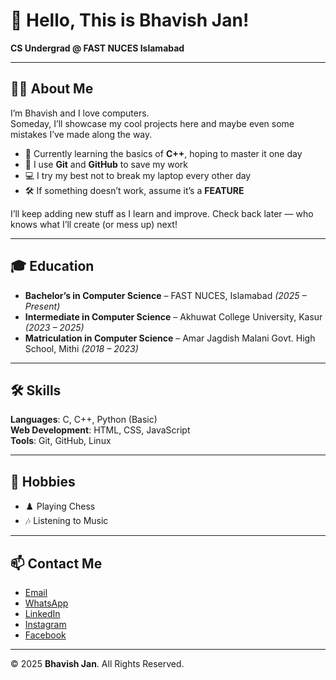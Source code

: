 # 👋 Hello, This is Bhavish Jan!

**CS Undergrad @ FAST NUCES Islamabad**

---

## 🧑‍💻 About Me

I’m Bhavish and I love computers.  
Someday, I’ll showcase my cool projects here and maybe even some mistakes I’ve made along the way.

- 🌱 Currently learning the basics of **C++**, hoping to master it one day  
- 💾 I use **Git** and **GitHub** to save my work  
- 💻 I try my best not to break my laptop every other day  
- 🛠️ If something doesn’t work, assume it’s a **FEATURE**  

I’ll keep adding new stuff as I learn and improve. Check back later — who knows what I’ll create (or mess up) next!

---

## 🎓 Education

- **Bachelor’s in Computer Science** – FAST NUCES, Islamabad *(2025 – Present)*  
- **Intermediate in Computer Science** – Akhuwat College University, Kasur *(2023 – 2025)*  
- **Matriculation in Computer Science** – Amar Jagdish Malani Govt. High School, Mithi *(2018 – 2023)*  

---

## 🛠️ Skills

**Languages**: C, C++, Python (Basic)  
**Web Development**: HTML, CSS, JavaScript  
**Tools**: Git, GitHub, Linux  

---

## 🎵 Hobbies

- ♟️ Playing Chess  
- 🎶 Listening to Music  

---

## 📫 Contact Me

- [Email](https://mail.google.com/mail/?view=cm&to=bhavishjanparhyar@gmail.com)
- [WhatsApp](https://wa.me/923211380328)  
- [LinkedIn](https://www.linkedin.com/in/bhavishjan)
- [Instagram](https://www.instagram.com/bhavish.jan)  
- [Facebook](https://www.facebook.com/bhavishjanparhyar)

---

© 2025 **Bhavish Jan**. All Rights Reserved.
